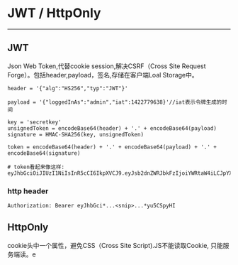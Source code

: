 # JWT / HttpOnly 
-----------

## JWT
Json Web Token,代替cookie session,解决CSRF（Cross Site Request Forge）。包括header,payload，签名,存储在客户端Loal Storage中。

```
header = '{"alg":"HS256","typ":"JWT"}'
```

```
payload = '{"loggedInAs":"admin","iat":1422779638}'//iat表示令牌生成的时间
```

```
key = 'secretkey'  
unsignedToken = encodeBase64(header) + '.' + encodeBase64(payload)  
signature = HMAC-SHA256(key, unsignedToken) 
```

```
token = encodeBase64(header) + '.' + encodeBase64(payload) + '.' + encodeBase64(signature) 

# token看起来像这样: eyJhbGciOiJIUzI1NiIsInR5cCI6IkpXVCJ9.eyJsb2dnZWRJbkFzIjoiYWRtaW4iLCJpYXQiOjE0MjI3Nzk2Mzh9.gzSraSYS8EXBxLN_oWnFSRgCzcmJmMjLiuyu5CSpyHI

```

### http header
```
Authorization: Bearer eyJhbGci*...<snip>...*yu5CSpyHI
```

## HttpOnly
cookie头中一个属性，避免CSS（Cross Site Script).JS不能读取Cookie, 只能服务端读。e


